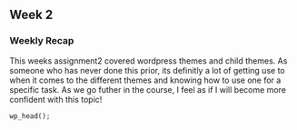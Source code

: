 ## Week 2 

### Weekly Recap 
This weeks assignment2 covered wordpress themes and child themes. As someone who has never done this prior, its definitly a lot of getting use to when it comes to the different themes and knowing how to use one for a specific task. As we go futher in the course, I feel as if I will become more confident with this topic!

```php
wp_head(); 
``` 
